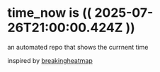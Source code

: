 # time_now is (( 2025-07-26T21:00:00.424Z ))

an automated repo that shows the currnent time

inspired by [breakingheatmap](https://github.com/breakingheatmap/breakingheatmap)